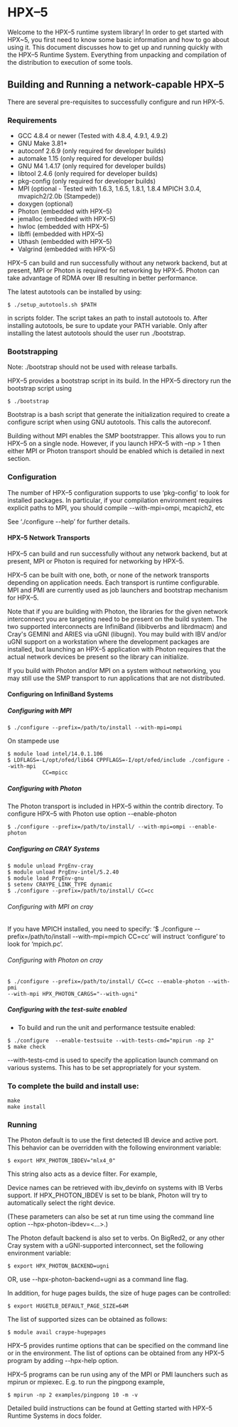 # HPX–5

Welcome to the HPX–5 runtime system library! In order to get started with 
HPX~5, you first need to know some basic information and how to go about using 
it. This document discusses how to get up and running quickly with the HPX–5 
Runtime System. Everything from unpacking and compilation of the distribution to
 execution of some tools.

## Building and Running a network-capable HPX–5

There are several pre-requisites to successfully configure and run HPX–5.

### Requirements

* GCC 4.8.4 or newer (Tested with 4.8.4, 4.9.1, 4.9.2)
* GNU Make 3.81+    
* autoconf 2.6.9     (only required for developer builds)
* automake 1.15      (only required for developer builds)
* GNU M4 1.4.17      (only required for developer builds)
* libtool 2.4.6      (only required for developer builds)
* pkg-config         (only required for developer builds)
* MPI                (optional - Tested with 1.6.3, 1.6.5, 1.8.1, 1.8.4 
                                 MPICH 3.0.4, mvapich2/2.0b (Stampede))
* doxygen            (optional)
* Photon             (embedded with HPX–5)
* jemalloc           (embedded with HPX–5)
* hwloc              (embedded with HPX–5)
* libffi             (embedded with HPX–5)
* Uthash             (embedded with HPX–5)
* Valgrind           (embedded with HPX–5)

HPX–5 can build and run successfully without any network backend, but at
 present, MPI or Photon is required for networking by HPX–5. Photon can take 
advantage of RDMA over IB resulting in better performance.

The latest autotools can be installed by using:
 
```
$ ./setup_autotools.sh $PATH
``` 
in scripts folder. The script takes an path to install autotools to. After installing 
autotools, be sure to update your PATH variable. Only after installing the
 latest autotools should the user run ./bootstrap.

### Bootstrapping

Note: ./bootstrap should not be used with release tarballs.
 
HPX–5 provides a bootstrap script in its build. In the HPX–5 directory run the 
bootstrap script using

```
$ ./bootstrap
```

Bootstrap is a bash script that generate the initialization required to create 
a configure script when using GNU autotools. This calls the autoreconf.

Building without MPI enables the SMP bootstrapper. This allows you to run HPX–5
 on a single node. However, if you launch HPX–5 with –np > 1 then either MPI or
 Photon transport should be enabled which is detailed in next section.

### Configuration

The number of HPX–5 configuration supports to use ‘pkg-config’ to look for 
installed packages. In particular, if your compilation environment requires 
explicit paths to MPI, you should compile --with-mpi=ompi, mcapich2, etc

See ‘./configure --help’ for further details.

#### HPX–5 Network Transports

HPX–5 can build and run successfully without any network backend, but at 
present, MPI or Photon is required for networking by HPX–5.

HPX–5 can be built with one, both, or none of the network transports depending
 on application needs. Each transport is runtime configurable. MPI and PMI are
 currently used as job launchers and bootstrap mechanism for HPX–5.

Note that if you are building with Photon, the libraries for the given network 
interconnect you are targeting need to be present on the build system. The two
 supported interconnects are InfiniBand (libibverbs and librdmacm) and Cray's 
GEMINI and ARIES via uGNI (libugni). You may build with IBV and/or uGNI support
 on a workstation where the development packages are installed, but launching an
 HPX–5 application with Photon requires that the actual network devices be 
present so the library can initialize.

If you build with Photon and/or MPI on a system without networking, you may 
still use the SMP transport to run applications that are not distributed.

#### Configuring on InfiniBand Systems

##### Configuring with MPI

```
$ ./configure --prefix=/path/to/install --with-mpi=ompi
```

On stampede use
```
$ module load intel/14.0.1.106
$ LDFLAGS=-L/opt/ofed/lib64 CPPFLAGS=-I/opt/ofed/include ./configure --with-mpi
           CC=mpicc
```

##### Configuring with Photon

The Photon transport is included in HPX–5 within the contrib directory. To 
configure HPX–5 with Photon use option --enable-photon

```
$ ./configure --prefix=/path/to/install/ --with-mpi=ompi --enable-photon
```

##### Configuring on CRAY Systems

```
$ module unload PrgEnv-cray
$ module unload PrgEnv-intel/5.2.40
$ module load PrgEnv-gnu
$ setenv CRAYPE_LINK_TYPE dynamic
$ ./configure --prefix=/path/to/install/ CC=cc
```

###### Configuring with MPI on cray

If you have MPICH installed, you need to specify: ‘$ ./configure
 --prefix=/path/to/install --with-mpi=mpich CC=cc’ will instruct ‘configure’ to
 look for ‘mpich.pc’.

###### Configuring with Photon on cray

```
$ ./configure --prefix=/path/to/install/ CC=cc --enable-photon --with-pmi 
--with-mpi HPX_PHOTON_CARGS="--with-ugni"
```

##### Configuring with the test-suite enabled

* To build and run the unit and performance testsuite enabled:

```
$ ./configure  --enable-testsuite --with-tests-cmd="mpirun -np 2" 
$ make check
```

--with-tests-cmd is used to specify the application launch command on various 
systems. This has to be set appropriately for your system.

### To complete the build and install use:

```
make
make install
```

### Running

The Photon default is to use the first detected IB device and active port. This
 behavior can be overridden with the following environment variable:

```
$ export HPX_PHOTON_IBDEV="mlx4_0"
```

This string also acts as a device filter. For example,

Device names can be retrieved with ibv_devinfo on systems with IB Verbs support. 
If HPX_PHOTON_IBDEV is set to be blank, Photon will try to automatically select
 the right device.

(These parameters can also be set at run time using the command line option 
--hpx-photon-ibdev=<...>.)

The Photon default backend is also set to verbs. On BigRed2, or any other Cray
 system with a uGNI-supported interconnect, set the following environment 
variable:

```
$ export HPX_PHOTON_BACKEND=ugni
```

OR, use --hpx-photon-backend=ugni as a command line flag.

In addition, for huge pages builds, the size of huge pages can be controlled:

```
$ export HUGETLB_DEFAULT_PAGE_SIZE=64M
```

The list of supported sizes can be obtained as follows:

```
$ module avail craype-hugepages
```

HPX–5 provides runtime options that can be specified on the command line or in
 the environment. The list of options can be obtained from any HPX–5 program by 
adding --hpx-help option.

HPX–5 programs can be run using any of the MPI or PMI launchers such as mpirun 
or mpiexec.
E.g. to run the pingpong example,

```
$ mpirun -np 2 examples/pingpong 10 -m -v
```

Detailed build instructions can be found at Getting started with HPX–5 Runtime 
Systems in docs folder.
